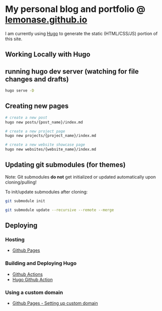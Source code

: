 # My personal blog and portfolio @ [lemonase.github.io](https://lemonase.github.io)

I am currently using [Hugo](https://gohugo.io/) to generate the static (HTML/CSS/JS) portion of this site.

## Working Locally with Hugo

## running hugo dev server (watching for file changes and drafts)

```sh
hugo serve -D
```

## Creating new pages

```sh
# create a new post
hugo new posts/{post_name}/index.md

# create a new project page
hugo new projects/{project_name}/index.md

# create a new website showcase page
hugo new websites/{website_name}/index.md
```

## Updating git submodules (for themes)

Note: Git submodules **do not** get initialized or updated automatically upon cloning/pulling!

To init/update submodules after cloning:

```sh
git submodule init

git submodule update --recursive --remote --merge
```

## Deploying

### Hosting

- [Github Pages](https://docs.github.com/en/pages)

### Building and Deploying Hugo

- [Github Actions](https://docs.github.com/en/actions)
- [Hugo Github Action](https://github.com/peaceiris/actions-hugo)

### Using a custom domain

- [Github Pages - Setting up custom domain](https://docs.github.com/en/pages/configuring-a-custom-domain-for-your-github-pages-site/managing-a-custom-domain-for-your-github-pages-site)
